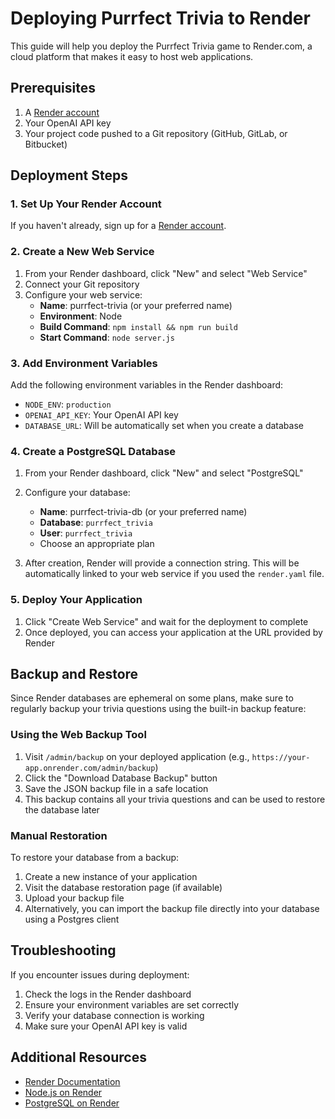 # Deploying Purrfect Trivia to Render

This guide will help you deploy the Purrfect Trivia game to Render.com, a cloud platform that makes it easy to host web applications.

## Prerequisites

1. A [Render account](https://render.com)
2. Your OpenAI API key
3. Your project code pushed to a Git repository (GitHub, GitLab, or Bitbucket)

## Deployment Steps

### 1. Set Up Your Render Account

If you haven't already, sign up for a [Render account](https://dashboard.render.com/register).

### 2. Create a New Web Service

1. From your Render dashboard, click "New" and select "Web Service"
2. Connect your Git repository
3. Configure your web service:
   - **Name**: purrfect-trivia (or your preferred name)
   - **Environment**: Node
   - **Build Command**: `npm install && npm run build`
   - **Start Command**: `node server.js`

### 3. Add Environment Variables

Add the following environment variables in the Render dashboard:
- `NODE_ENV`: `production`
- `OPENAI_API_KEY`: Your OpenAI API key
- `DATABASE_URL`: Will be automatically set when you create a database

### 4. Create a PostgreSQL Database

1. From your Render dashboard, click "New" and select "PostgreSQL"
2. Configure your database:
   - **Name**: purrfect-trivia-db (or your preferred name)
   - **Database**: `purrfect_trivia`
   - **User**: `purrfect_trivia`
   - Choose an appropriate plan

3. After creation, Render will provide a connection string. This will be automatically linked to your web service if you used the `render.yaml` file.

### 5. Deploy Your Application

1. Click "Create Web Service" and wait for the deployment to complete
2. Once deployed, you can access your application at the URL provided by Render

## Backup and Restore

Since Render databases are ephemeral on some plans, make sure to regularly backup your trivia questions using the built-in backup feature:

### Using the Web Backup Tool

1. Visit `/admin/backup` on your deployed application (e.g., `https://your-app.onrender.com/admin/backup`)
2. Click the "Download Database Backup" button 
3. Save the JSON backup file in a safe location
4. This backup contains all your trivia questions and can be used to restore the database later

### Manual Restoration

To restore your database from a backup:

1. Create a new instance of your application
2. Visit the database restoration page (if available)
3. Upload your backup file
4. Alternatively, you can import the backup file directly into your database using a Postgres client

## Troubleshooting

If you encounter issues during deployment:

1. Check the logs in the Render dashboard
2. Ensure your environment variables are set correctly
3. Verify your database connection is working
4. Make sure your OpenAI API key is valid

## Additional Resources

- [Render Documentation](https://render.com/docs)
- [Node.js on Render](https://render.com/docs/deploy-node-express-app)
- [PostgreSQL on Render](https://render.com/docs/databases)